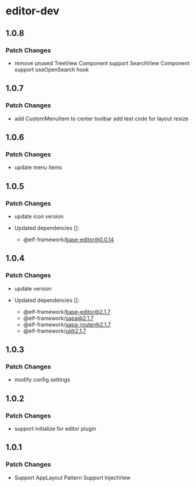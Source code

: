 # editor-dev

## 1.0.8

### Patch Changes

- remove unused TreeView Component
  support SearchView Component
  support useOpenSearch hook

## 1.0.7

### Patch Changes

- add CustomMenuItem to center toolbar
  add test code for layout resize

## 1.0.6

### Patch Changes

- update menu items

## 1.0.5

### Patch Changes

- update icon version

- Updated dependencies []:
  - @elf-framework/base-editor@0.0.14

## 1.0.4

### Patch Changes

- update version

- Updated dependencies []:
  - @elf-framework/base-editor@2.1.7
  - @elf-framework/sapa@2.1.7
  - @elf-framework/sapa-router@2.1.7
  - @elf-framework/ui@2.1.7

## 1.0.3

### Patch Changes

- modify config settings

## 1.0.2

### Patch Changes

- support initialize for editor plugin

## 1.0.1

### Patch Changes

- Support AppLayout Pattern
  Support InjectView
